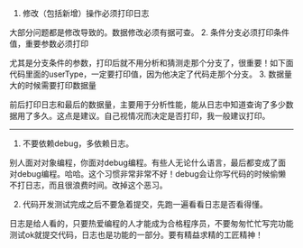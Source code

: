 1. 修改（包括新增）操作必须打印日志

大部分问题都是修改导致的。数据修改必须有据可查。
2. 条件分支必须打印条件值，重要参数必须打印

尤其是分支条件的参数，打印后就不用分析和猜测走那个分支了，很重要！如下面代码里面的userType，一定要打印值，因为他决定了代码走那个分支。
3. 数据量大的时候需要打印数据量

前后打印日志和最后的数据量，主要用于分析性能，能从日志中知道查询了多少数据用了多久。这点是建议。自己视情况而决定是否打印，我一般建议打印。




--------------------

1. 不要依赖debug，多依赖日志。

别人面对对象编程，你面对debug编程。有些人无论什么语言，最后都变成了面对debug编程。哈哈。这个习惯非常非常不好！debug会让你写代码的时候偷懒不打日志，而且很浪费时间。改掉这个恶习。



2. 代码开发测试完成之后不要急着提交，先跑一遍看看日志是否看得懂。

日志是给人看的，只要热爱编程的人才能成为合格程序员，不要匆匆忙忙写完功能测试ok就提交代码，日志也是功能的一部分。要有精益求精的工匠精神！
